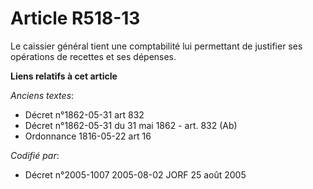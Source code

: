 # Article R518-13

Le caissier général tient une comptabilité lui permettant de justifier ses opérations de recettes et ses dépenses.

**Liens relatifs à cet article**

_Anciens textes_:

  - Décret n°1862-05-31 art 832
  - Décret n°1862-05-31 du 31 mai 1862 - art. 832 (Ab)
  - Ordonnance 1816-05-22 art 16

_Codifié par_:

  - Décret n°2005-1007 2005-08-02 JORF 25 août 2005
